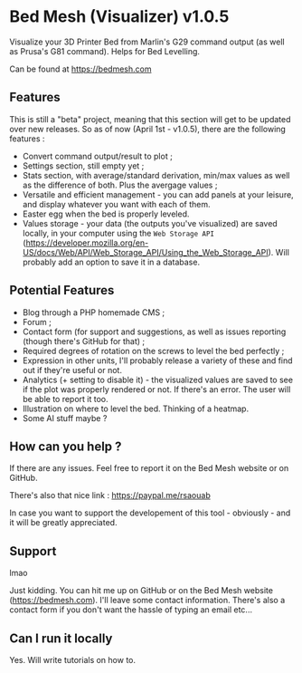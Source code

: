 # Bed Mesh (Visualizer) v1.0.5
Visualize your 3D Printer Bed from Marlin's G29 command output (as well as Prusa's G81 command). Helps for Bed Levelling.

Can be found at https://bedmesh.com

## Features
This is still a "beta" project, meaning that this section will get to be updated over new releases. So as of now (April 1st - v1.0.5), there are the following features :

- Convert command output/result to plot ;
- Settings section, still empty yet ;
- Stats section, with average/standard derivation, min/max values as well as the difference of both. Plus the avergage values ;
- Versatile and efficient management - you can add panels at your leisure, and display whatever you want with each of them.
- Easter egg when the bed is properly leveled.
- Values storage - your data (the outputs you've visualized) are saved locally, in your computer using the `Web Storage API` (https://developer.mozilla.org/en-US/docs/Web/API/Web_Storage_API/Using_the_Web_Storage_API). Will probably add an option to save it in a database.

## Potential Features

- Blog through a PHP homemade CMS ;
- Forum ;
- Contact form (for support and suggestions, as well as issues reporting (though there's GitHub for that) ;
- Required degrees of rotation on the screws to level the bed perfectly ;
- Expression in other units, I'll probably release a variety of these and find out if they're useful or not.
- Analytics (+ setting to disable it) - the visualized values are saved to see if the plot was properly rendered or not. If there's an error. The user will be able to report it too.
- Illustration on where to level the bed. Thinking of a heatmap.
- Some AI stuff maybe ?

## How can you help ?

If there are any issues. Feel free to report it on the Bed Mesh website or on GitHub.

There's also that nice link : https://paypal.me/rsaouab

In case you want to support the developement of this tool - obviously - and it will be greatly appreciated.

## Support

lmao

Just kidding. You can hit me up on GitHub or on the Bed Mesh website (https://bedmesh.com). I'll leave some contact information. There's also a contact form if you don't want the hassle of typing an email etc...

## Can I run it locally

Yes. Will write tutorials on how to.
